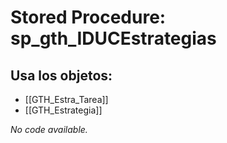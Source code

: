 # Stored Procedure: sp_gth_IDUCEstrategias

## Usa los objetos:
- [[GTH_Estra_Tarea]]
- [[GTH_Estrategia]]

*No code available.*
